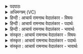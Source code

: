 <details><summary>पदपाठः</summary>

उ꣣त꣢। वा꣢त। पिता꣢। अ꣣सि। नः। उत꣢। भ्रा꣡ता꣢꣯। उ꣣त꣢। नः꣣। स꣡खा꣢꣯। स। खा꣣। सः꣢। नः꣣। जीवा꣡त꣢वे। कृ꣣धि। १८४१।
</details>

<details><summary>अधिमन्त्रम् (VC)</summary>

- वायुः
- उलो वातायनः
- गायत्री
- षड्जः
</details>

<details><summary>हिन्दी : आचार्य रामनाथ वेदालंकार - विषयः</summary>

अगले मन्त्र में प्राण के महत्त्व का वर्णन करते हुए उससे प्रार्थना की गयी है।
</details>

<details><summary>हिन्दी : आचार्य रामनाथ वेदालंकार - पदार्थः</summary>

पदार्थान्वयभाषाः -  (उत) और, हे (वात) जीवात्मा-सहित प्राण ! तू (नः) हमारा (पिता) पिता के समान पालनकर्ता (असि) है, (उत) और (नः) हमारा (भ्राता) भाई के समान भरणपोषणकर्ता, (उत) तथा (सखा) सखा के समान सहायक है। (सः) वह तू (नः) हमें (जीवातवे) स्वस्थ जीवन के लिए (कृधि) समर्थ कर ॥२॥ यहाँ वात में पितृत्व, भ्रातृत्व और सखित्व के आरोप होने से रूपक अलङ्कार है ॥२॥
</details>

<details><summary>हिन्दी : आचार्य रामनाथ वेदालंकार - भावार्थः</summary>

भावार्थभाषाः -  जीवात्मा-सहित प्राण के द्वारा ही प्राणियों के जन्म,वृद्धि,क्षतिपूर्ति,आरोग्य और दीर्घायुष्य आदि होते हैं ॥२॥
</details>

<details><summary>संस्कृत : आचार्य रामनाथ वेदालंकार - विषयः</summary>

अथ प्राणस्य महत्त्वं वर्णयन् तं प्रार्थयते।
</details>

<details><summary>संस्कृत : आचार्य रामनाथ वेदालंकार - पदार्थः</summary>

पदार्थान्वयभाषाः -  (उत) अपि च, हे (वात) जीवात्मसहचरित प्राण ! त्वम् (नः) अस्माकम् (पिता) पितृवत् पालकः (असि) विद्यसे, (उत) अपि च (नः) अस्माकम् (भ्राता) भ्रातृवद् भर्ता, (उत) अपि च (नः) अस्माकम् (सखा) मित्रवत् सहायकः वर्तसे। (सः) असौ त्वम् (नः) अस्मान् (जीवातवे) स्वस्थजीवनाय (कृधि) समर्थान् कुरु ॥२॥ अत्र वाते पितृभ्रातृसखित्वारोपाद् रूपकालङ्कारः ॥२॥
</details>

<details><summary>संस्कृत : आचार्य रामनाथ वेदालंकार - भावार्थः</summary>

भावार्थभाषाः -  जीवात्मसहचरितेन प्राणेनैव प्राणिनां जन्म वृद्धिः क्षतिपूर्तिरारोग्यं दीर्घायुष्यादिकं च जायते ॥२॥
</details>